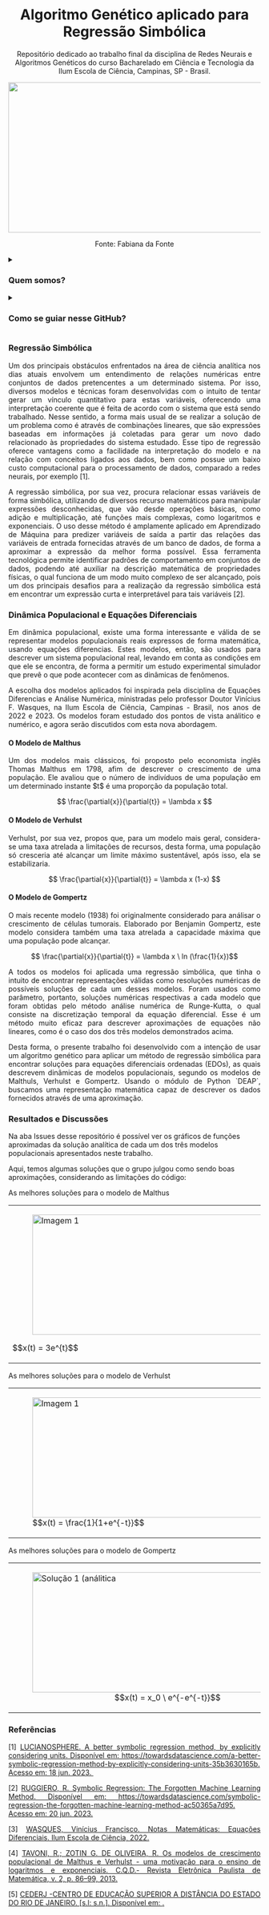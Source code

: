 <h1 align="center"> Algoritmo Genético aplicado para Regressão Simbólica </h1>

<p align="center"> Repositório dedicado ao trabalho final da disciplina de Redes Neurais e Algoritmos Genéticos do curso Bacharelado em Ciência e Tecnologia da Ilum Escola de Ciência, Campinas, SP - Brasil. </p>

<p align="center"> <img src="https://github.com/aaaaclarinha/aaaaclarinha/assets/106619091/b0a94d54-b3a7-4373-afc6-b1fbf1d26b2c", width=900, height=300></p>
<p align="center"> Fonte: Fabiana da Fonte

<details><summary><h3 align="justify"> Quem somos? </h3></summary>
  
<p align="justify"> Somos alunos da <a href="https://ilum.cnpem.br/"> Ilum Escola de Ciência</a>! Nosso curso é voltado para uma formação interdisciplinar em Ciência e Tecnologia. Por aqui exploramos diversas áreas do conhecimento e somos convidados a pensar ciência de forma independente e inovadora. </p>

<p align="justify"> Com base nisto, trazemos projetos multidisciplinares, incrementados principalmente em Python, para a plataforma do GitHub. Para conhecer um pouco mais de nosso trabalho, visite nossos perfis:</p>

- <a href="https://github.com/aaaaclarinha"> Ana Clara Brandão </a>
- <a href="https://github.com/Vendedor-de-Automoveis"> Heitor R. Bernardes </a>
- <a href="https://github.com/Karl-Marcos"> Marcos de Cerqueira</a>
- <a href="https://github.com/Sophlechim"> Sophia Michel </a>

<p align="justify"> Esse repositório é parte da disciplina de Redes Neurais e Algoritmos Genéticos, ministrada pelo <a href="https://github.com/drcassar"> Prof. Daniel R. Cassar </a> </p>
  
</details>

<details><summary><h3><b>Como se guiar nesse GitHub?</h3></b></summary>
<p align="justify">
Os experimentos de regressão simbólica por algoritmos genéticos estão separados em três Notebooks Jupyter (.ipynb), sendo cada um aplicado a uma equação diferencial dos modelos populacionais: </p>
 
- <a href="https://github.com/Karl-Marcos/RNAG_Trabalho_Final/blob/main/R_S%20-%20Malthus.ipynb"> Modelo de Malthus (R_S_Malthus) </a>

- <a href="https://github.com/Karl-Marcos/RNAG_Trabalho_Final/blob/main/R_S%20-%20Verhulst.ipynb"> Modelo de Verhulst (R_S_Verhulst) </a>

- <a href="https://github.com/Karl-Marcos/RNAG_Trabalho_Final/blob/main/R_S%20-%20Gompertz.ipynb"> Modelo de Gompertz (R_S_Gompertz) </a>

<p align="justify">
Além disso, podem ser acessadas também algumas funções úteis para o deselvimento do nosso trabalho, como as funções correspondentes às equações diferenciais e a função que resolve o problema da análise numericamente, usando o método de Runge-Kutta. Estas se encontram definidas no arquivo <a href="https://github.com/Karl-Marcos/RNAG_Trabalho_Final/blob/main/funcoes.py"> funcoes.py </a> 
</p>

</details>

<h3> Regressão Simbólica </h3>

<p align="justify"> Um dos principais obstáculos enfrentados na área de ciência analítica nos dias atuais envolvem um entendimento de relações numéricas entre conjuntos de dados pretencentes a um determinado sistema. Por isso, diversos modelos e técnicas foram desenvolvidas com o intuito de tentar gerar um vínculo quantitativo para estas variáveis, oferecendo uma interpretação coerente que é feita de acordo com o sistema que está sendo trabalhado. Nesse sentido, a forma mais usual de se realizar a solução de um problema como é através de combinações lineares, que são expressões baseadas em informações já coletadas para gerar um novo dado relacionado às propriedades do sistema estudado. Esse tipo de regressão oferece vantagens como a facilidade na interpretação do modelo e na relação com conceitos ligados aos dados, bem como possue um baixo custo computacional para o processamento de dados, comparado a redes neurais, por exemplo [1]. </p>

<p align="justify"> A regressão simbólica, por sua vez, procura relacionar essas variáveis de forma simbólica, utilizando de diversos recurso matemáticos para manipular expressões desconhecidas, que vão desde operações básicas, como adição e multiplicação, até funções mais complexas, como logaritmos e exponenciais. O uso desse método é amplamente aplicado em Aprendizado de Máquina para predizer variáveis de saída a partir das relações das variáveis de entrada fornecidas através de um banco de dados, de forma a aproximar a expressão da melhor forma possível. Essa ferramenta tecnológica permite identificar padrões de comportamento em conjuntos de dados, podendo até auxiliar na descrição matemática de propriedades físicas, o qual funciona de um modo muito complexo de ser alcançado, pois um dos principais desafios para a realização da regressão simbólica está em encontrar um expressão curta e interpretável para tais variáveis [2].</p>

<h3> Dinâmica Populacional e Equações Diferenciais </h3>

<p align='justify'> Em dinâmica populacional, existe uma forma interessante e válida de se representar modelos populacionais reais expressos de forma matemática, usando equações diferencias. Estes modelos, então, são usados para descrever um sistema populacional real, levando em conta as condições em que ele se encontra, de forma a permitir um estudo experimental simulador que prevê o que pode acontecer com as dinâmicas de fenômenos. </p>

<p align="justify"> A escolha dos modelos aplicados foi inspirada pela disciplina de Equações Diferencias e Análise Numérica, ministradas pelo professor Doutor Vinícius F. Wasques, na Ilum Escola de Ciência, Campinas - Brasil, nos anos de 2022 e 2023. Os modelos foram estudado dos pontos de vista análitico e numérico, e agora serão discutidos com esta nova abordagem. </p>

<h4> O Modelo de Malthus </h4>

<p align="justify"> Um dos modelos mais clássicos, foi proposto pelo economista inglês Thomas Malthus em 1798, afim de descrever o crescimento de uma população. Ele avaliou que o número de indivíduos de uma população em um determinado instante $t$ é uma proporção da população total.
</p>

$$ \frac{\partial{x}}{\partial{t}} = \lambda x $$

<h4> O Modelo de Verhulst </h4>

<p align="justify"> Verhulst, por sua vez, propos que, para um modelo mais geral, considera-se uma taxa atrelada a limitações de recursos, desta forma, uma população só cresceria até alcançar um limite máximo sustentável, após isso, ela se estabilizaria.
</p>

$$ \frac{\partial{x}}{\partial{t}} = \lambda x (1-x) $$

<h4> O Modelo de Gompertz </h4>

<p align="justify"> O mais recente modelo (1938) foi originalmente considerado para análisar o crescimento de células tumorais. Elaborado por Benjamin Gompertz, este modelo considera também uma taxa atrelada a capacidade máxima que uma população pode alcançar.

$$ \frac{\partial{x}}{\partial{t}} = \lambda x \ ln (\frac{1}{x})$$

<p align="justify"> A todos os modelos foi aplicada uma regressão simbólica, que tinha o intuito de encontrar representações válidas como resoluções numéricas de possíveis soluções de cada um desses modelos. Foram usados como parâmetro, portanto, soluções numéricas respectivas a cada modelo que foram obtidas pelo método análise numérica de Runge-Kutta, o qual consiste na discretização temporal da equação diferencial. Esse é um método muito eficaz para descrever aproximações de equações não lineares, como é o caso dos dos três modelos demonstrados acima. </p>

<p align="justify"> Desta forma, o presente trabalho foi desenvolvido com a intenção de usar um algoritmo genético para aplicar um método de regressão simbólica para encontrar soluções para equações diferenciais ordenadas (EDOs), as quais descrevem dinâmicas de modelos populacionais, segundo os modelos de Malthuls, Verhulst e Gompertz. Usando o módulo de Python `DEAP`, buscamos uma representação matemática capaz de descrever os dados fornecidos através de uma aproximação. </p>

<h3> Resultados e Discussões </h3>

Na aba Issues desse repositório é possível ver os gráficos de funções aproximadas da solução analítica de cada um dos três modelos populacionais apresentados neste trabalho.

Aqui, temos algumas soluções que o grupo julgou como sendo boas aproximações, considerando as limitações do código:


<p align="justify"> As melhores soluções para o modelo de Malthus </p>

<table>
  <tr>
    <td>
      <figure>
        <img src="https://github.com/Karl-Marcos/RNAG_Trabalho_Final/blob/main/resultados/Malthus_ana.jpeg?raw=true" width=540 height=240 alt="Imagem 1">
      </figure>
      <p>$$x(t) = 3e^{t}$$</p>
    </td>
    <td>
      <figure>
        <img src="https://github.com/Karl-Marcos/RNAG_Trabalho_Final/blob/main/resultados/Malthus_2.jpeg?raw=true" width=540 height=240 alt="Imagem 2">
      </figure>
      <p>$$x(t) = \frac{e^{t}}{ee^{e-1}} + ee^t $$</p>
    </td>
    <td>
      <figure>
        <img src="https://github.com/Karl-Marcos/RNAG_Trabalho_Final/blob/main/resultados/Malthus_3.jpeg?raw=true" width=540 height=240 alt="Imagem 3">
      </figure>
      <p>$$x(t) = \frac{t}{e} + ee^t = e^{-1}$$ </p>
    </td>
  </tr>
</table>

<p align="justify"> As melhores soluções para o modelo de Verhulst </p>

<table>
  <tr>
    <td>
      <figure>
        <img src="https://github.com/Karl-Marcos/RNAG_Trabalho_Final/blob/main/resultados/Verhulst_ana.jpeg?raw=true" width=540 height=240 alt="Imagem 1">
        <figcaption>$$x(t) = \frac{1}{1+e^{-t}}$$</figcaption>
      </figure>
    </td>
    <td>
      <figure>
        <img src="https://github.com/Karl-Marcos/RNAG_Trabalho_Final/blob/main/resultados/Verhulst_2.jpeg?raw=true" width=540 height=240 alt="Imagem 2">
        <figcaption>$$x(t) = 3e^{-e^{-t}e^{-\frac{e^t}{e}}}$$</figcaption>
      </figure>
    </td>
    <td>
      <figure>
        <img src="https://github.com/Karl-Marcos/RNAG_Trabalho_Final/blob/main/resultados/Verhulst_3.jpeg?raw=true" width=540 height=240 alt="Imagem 3">
        <figcaption>$$x(t) = e^{e^{-te^{te^{-t}}}}$$</figcaption>
      </figure>
    </td>
  </tr>
</table>


<p align="justify"> As melhores soluções para o modelo de Gompertz </p>

<table>
  <tr>
    <td>
      <figure>
          <img src="https://github.com/Karl-Marcos/RNAG_Trabalho_Final/blob/main/resultados/Gompertz_ana.jpeg?raw=true" width=540 height=240 alt=" Solução 1 (análitica">
        <figcaption align="center">$$x(t) = x_0 \  e^{-e^{-t}}$$</figcaption>
      </figure>
      </td>
    <td>
      <figure>
        <img src="https://github.com/Karl-Marcos/RNAG_Trabalho_Final/blob/main/resultados/Gompertz_2.jpeg?raw=true" width=540 height=240 alt="Solução 2">
        <figcaption>$$x(t) = -t + \frac{e^t}{e}+ e^{e^{-t}}$$</figcaption>
      </figure>
    </td>
    <td>
      <figure>
      <img src="https://github.com/Karl-Marcos/RNAG_Trabalho_Final/blob/main/resultados/Gompertz_3.jpeg?raw=true" width=540 height=240 alt="Solução 3">
      <figcaption>$$x(t) = e^{\frac{1}{t + \frac{e^t}{t+1}}}$$</figcaption> 
      </figure>
    </td>
  </tr>
</table>


  <h3> Referências </h3>
    
<p align="justify"> [1] <a href='https://towardsdatascience.com/a-better-symbolic-regression-method-by-explicitly-considering-units-35b3630165b'> LUCIANOSPHERE. A better symbolic regression method, by explicitly considering units. Disponível em: https://towardsdatascience.com/a-better-symbolic-regression-method-by-explicitly-considering-units-35b3630165b. Acesso em: 18 jun. 2023. </a>
‌</p>
<p align="justify"> [2] <a href='https://towardsdatascience.com/symbolic-regression-the-forgotten-machine-learning-method-ac50365a7d95'> RUGGIERO, R. Symbolic Regression: The Forgotten Machine Learning Method. Disponível em: https://towardsdatascience.com/symbolic-regression-the-forgotten-machine-learning-method-ac50365a7d95. Acesso em: 20 jun. 2023. </a>
</p>

<p align="justify"> [3] <a href='https://moodle-ilum.cnpem.br/pluginfile.php/256647/mod_resource/content/15/Equa__es_Diferenciais___Ilum_2022%20%2817%29.pdf'> WASQUES, Vinícius Francisco. Notas Matemáticas: Equações Diferenciais. Ilum Escola de Ciência, 2022. </a>
</p>

<p align="justify"> [4] <a href='https://towardsdatascience.com/symbolic-regression-the-forgotten-machine-learning-method-ac50365a7d95](https://www.fc.unesp.br/Home/Departamentos/Matematica/revistacqd2228/v02n02a09-os-modelos-de-crescimento-populacional.pdf)'> TAVONI, R.; ZOTIN G. DE OLIVEIRA, R. Os modelos de crescimento populacional de Malthus e Verhulst - uma motivação para o ensino de logaritmos e exponenciais. C.Q.D.- Revista Eletrônica Paulista de Matemática, v. 2, p. 86–99, 2013.</a>
</p>

<p align="justify"> [5] <a href='https://www.if.ufrj.br/~carlos/infoenci/notasdeaula/roteiros/aula06.pdf'> CEDERJ -CENTRO DE EDUCAÇÃO SUPERIOR A DISTÂNCIA DO ESTADO DO RIO DE JANEIRO. [s.l: s.n.]. Disponível em: <https://www.if.ufrj.br/~carlos/infoenci/notasdeaula/roteiros/aula06.pdf>. </a>
</p>



‌
    

